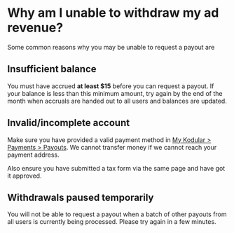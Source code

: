 # Why am I unable to withdraw my ad revenue?

Some common reasons why you may be unable to request a payout are

## Insufficient balance

You must have accrued **at least $15** before you can request a payout. If your balance is less than this minimum
amount, try again by the end of the month when accruals are handed out to all users and balances are updated.

## Invalid/incomplete account

Make sure you have provided a valid payment method
in [My Kodular > Payments > Payouts](https://my.kodular.io/payments/payouts). We cannot transfer money if we cannot
reach your payment address.

Also ensure you have submitted a tax form via the same page and have got it approved.

## Withdrawals paused temporarily

You will not be able to request a payout when a batch of other payouts from all users is currently being processed.
Please try again in a few minutes.
